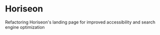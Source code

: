 # Horiseon
Refactoring Horiseon's landing page for improved accessibility and search engine optimization 
